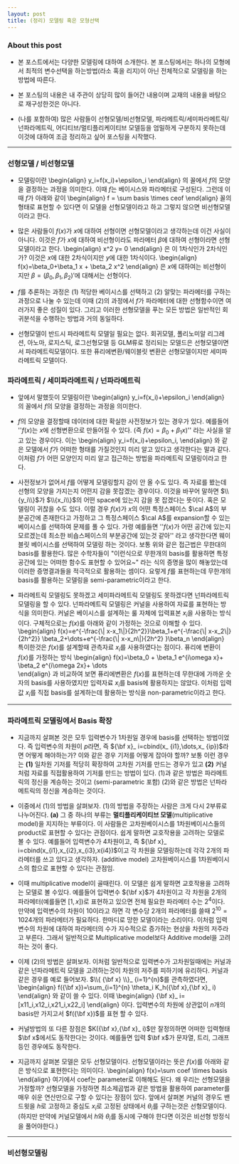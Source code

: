 ```yaml
---
layout: post
title: (정리) 모델링 혹은 모형선택
---
```

### About this post 
- 본 포스트에서는 다양한 모델링에 대하여 소개한다. 본 포스팅에서는 하나의 모형에서 최적의 변수선택을 하는방법(라소 혹을 리지)이 아닌 전체적으로 모델링을 하는 방법에 따른다. 

- 본 포스팅의 내용은 내 주관이 상당히 많이 들어간 내용이며 교재의 내용을 바탕으로 재구성한것은 아니다. 

- (나를 포함하여) 많은 사람들이 선형모델/비선형모델, 파라메트릭/세미파라메트릭/넌파라메트릭, 어디티브/멀티플리케이티브 모델등을 엄밀하게 구분하지 못하는데 이것에 대하여 조금 정리하고 싶어 포스팅을 시작했다. 

--- 

### 선형모델 / 비선형모델 
- 모델링이란 
\begin{align}
y_i=f(x_i)+\epsilon_i
\end{align}
의 꼴에서 $f$의 모양을 결정하는 과정을 의미한다. 이때 $f$는 베이시스와 파라메터로 구성된다. 그런데 이때 $f$가 아래와 같이 
\begin{align}
f = \sum basis \times ceof
\end{align}
꼴의 형태로 표현할 수 있다면 이 모델을 선형모델이라고 하고 그렇지 않으면 비선형모델이라고 한다. 

- 많은 사람들이 $f(x)$가 $x$에 대하여 선형이면 선형모델이라고 생각하는데 이건 사실이 아니다. 이것은 $f$가 $x$에 대하여 비선형이라도 파라메터 $\beta$에 대하여 선형이라면 선형모델이라고 한다. 
\begin{align}
x^2 y= 0
\end{align} 
은 이 1차식인가 2차식인가? 이것은 $x$에 대한 2차식이지만 $y$에 대한 1차식이다. 
\begin{align}
f(x)=\beta_0+\beta_1 x + \beta_2 x^2
\end{align}
은 $x$에 대하여는 비선형이지만 $\beta=(\beta_0,\beta_1,\beta_2)'$에 대해서는 선형이다. 

- $f$를 추론하는 과정은 (1) 적당한 베이시스를 선택하고 (2) 알맞는 파라메터를 구하는 과정으로 나눌 수 있는데 이때 (2)의 과정에서 $f$가 파라메터에 대한 선형함수이면 여러가지 좋은 성질이 있다. 그리고 이러한 선형모델을 푸는 모든 방법은 일반적인 회귀분석을 수행하는 방법과 거의 동일하다. 

- 선형모델이 반드시 파라메트릭 모델일 필요는 없다. 회귀모델, 폴리노미알 리그레션, 아노마, 로지스틱, 로그선형모델 등 GLM류로 정리되는 모델드은 선형모델이면서 파라메트릭모델이다. 또한 퓨리에변환/웨이블릿 변환은 선형모델이지만 세미파라메트릭 모델이다. 

### 파라메트릭 / 세미파라메트릭 / 넌파라메트릭 

- 앞에서 말했듯이 모델링이란 
\begin{align}
y_i=f(x_i)+\epsilon_i
\end{align}
의 꼴에서 $f$의 모양을 결정하는 과정을 의미한다. 

- $f$의 모양을 결정할때 데이터에 대한 확실한 사전정보가 있는 경우가 있다. 예를들어 
''$f(x)$는 $x$에 선형변환으로 만들어질 수 있다. (즉 $f(x)=\beta_0+\beta_1x$)'' 
라는 사실을 알고 있는 경우이다. 이는 
\begin{align}
y_i=f(x_i)+\epsilon_i, 
\end{align}
와 같은 모델에서 $f$가 어떠한 형태를 가질것인지 미리 알고 있다고 생각한다는 말과 같다. 이처럼 $f$가 어떤 모양인지 미리 알고 접근하는 방법을 파라메트릭 모델링이라고 한다. 

- 사전정보가 없어서 $f$를 어떻게 모델링할지 감이 안 올 수도 있다. 즉 자료를 봤는데 선형의 모양을 가지는지 어떤지 감을 못잡겠는 경우이다. 이것을 바꾸어 말하면 $\\{y_i\\}$가 $\\{x_i\\}$의 어떤 space에 있는지 감을 못 잡겠다는 뜻이다. 혹은 모델링이 귀찮을 수도 있다. 이럴 경우 $f(x)$가 $x$의 어떤 특정스페이스 $\cal A$의 부분공간에 존재한다고 가정하고 그 특정스페이스 $\cal A$를 expansion할 수 있는 베이시스를 선택하여 문제를 풀 수 있다. 가령 예를들면
''$f(x)$가 어떤 공간에 있는지 모르겠는데 최소한 비숍스페이스의 부분공간에 있는것 같아'' 
라고 생각한다면 웨이블릿 베이시스를 선택하여 모델링 하는 것이다. 보통 위와 같은 접근법은 무한대의 basis를 활용한다. 많은 수학자들이 
"이런식으로 무한개의 basis를 활용하면 특정공간에 있는 어떠한 함수도 표현할 수 있어요~"
라는 식의 증명을 많이 해놓았는데 이러한 증명결과들을 적극적으로 활용하는 셈이다. 요렇게 $f$를 표현하는데 무한개의 basis를 활용하는 모델링을 semi-parametric이라고 한다. 

- 파라메트릭 모델링도 못하겠고 세미파라메트릭 모델링도 못하겠다면 넌파라메트릭 모델링을 할 수 있다. 넌파라메트릭 모델링은 커널을 사용하여 자료를 표현하는 방식을 의미한다. 커널은 베이시스를 설계하는 룰 자체에 입력표본 $x_i$을 사용하는 방식이다. 구체적으로는 $f(x)$를 아래와 같이 가정하는 것으로 이해할 수 있다. 
\begin{align}
f(x)=e^{-\frac{\\| x-x_1\\|}{2h^2}}\beta_1+e^{-\frac{\\| x-x_2\\|}{2h^2}} \beta_2+\dots+e^{-\frac{\\| x-x_n\\|}{2h^2} }\beta_n
\end{align}
특이한것은 $f(x)$를 설계할때 관측자료 $x_i$를 사용하였다는 점이다. 퓨리에 변환이 $f(x)$를 가정하는 방식
\begin{align}
f(x)=\beta_0 + \beta_1 e^{i\omega x}+ \beta_2 e^{i\omega 2x}+ \dots  
\end{align}
과 비교하여 보면 퓨리에변환은 $f(x)$를 표현하는데 무한대에 가까운 숫자의 basis를 사용하였지만 입력자료 $x_i$를 basis에 활용하지는 않았다. 이처럼 입력값 $x_i$를 직접 basis를 설계하는데 활용하는 방식을 non-parametric이라고 한다. 

--- 
### 파라메트릭 모델링에서 Basis 확장

- 지금까지 살펴본 것은 모두 입력변수가 1차원일 경우에 basis를 선택하는 방법이었다. 즉 입력변수의 차원이 $p$라면, 즉 ${\bf x}_ i=cbind(x_ {i1},\dots,x_ {ip})$라면 어떻게 해야하는가? 이와 같은 경우 기저를 어떻게 잡아야 할까? 보통 이런 경우는 **(1)** 일차원 기저를 적당히 확장하여 고차원 기저를 만드는 경우가 있고 **(2)** 커널처럼 자료를 직접활용하여 기저를 만드는 방법이 있다. (1)과 같은 방법은 파라메트릭의 정신을 계승하는 것이고 (semi-parametric 포함) (2)와 같은 방법은 넌파라메트릭의 정신을 계승하는 것이다. 

- 이중에서 (1)의 방법을 살펴보자. (1)의 방법을 주장하는 사람은 크게 다시 2부류로 나누어진다. **(a)** 그 중 하나의 부류는 **멀티플리케이티브 모델**(multiplicative model)을 지지하는 부류이다. 이 사람들은 고차원베이시스를 1차원베이시스들의 product로 표현할 수 있다는 관점이다. 쉽게 말하면 교호작용을 고려하는 모델로 볼 수 있다. 예를들어 입력변수가 4차원이고, 즉 ${\bf x}_ i=cbind(x_{i1},x_{i2},x_{i3},x{i4})$이고 각 차원을 모델링하는데 각각 2개의 파라메터를 쓰고 있다고 생각하자. (additive model) 고차원베이시스를 1차원베이시스의 합으로 표현할 수 있다는 관점임. 
  
- 이때 multiplicative model이 골때린다. 이 모델은 쉽게 말하면 교호작용을 고려하는 모델로 볼 수있다. 예를들어 입력변수 ${\bf x}$가 4차원이고 각 차원을 2개의 파라메터(예를들면 $[1,x]$)로 표현하고 있으면 전체 필요한 파라메터 수는 $2^4$이다. 만약에 입력변수의 차원이 $10$이라고 하면 각 변수당 2개의 파라메터를 쓸때 $2^{10}=1024$개의 파라메터가 필요하다. 한마디로 망한 모델이라는 소리이다. 이처럼 입력변수의 차원에 대하여 파라메터의 수가 지수적으로 증가하는 현상을 차원의 저주라고 부른다. 그래서 일반적으로 Multiplicative model보다 Additive model을 고려하는 것이 좋다. 

- 이제 (2)의 방법은 살펴보자. 이처럼 일반적으로 입력변수가 고차원일때에는 커널과 같은 넌파라메트릭 모델을 고려하는것이 차원의 저주를 피하기에 유리하다. 커널과 같은 경우를 예로 들어보자. $\\{ {\bf x} \\}_ {i=1}^{n}$를 관측하였다면, 
\begin{align}
f({\bf x})=\sum_{i=1}^{n} \theta_i K_h({\bf x},{\bf x}_ i)
\end{align}
와 같이 쓸 수 있다. 이때 
\begin{align}
{\bf x}_ i=[x11_i,x12_i,x21_i,x22_i]
\end{align}
이다. 입력변수의 차원에 상관없이 $n$개의 basis만 가지고서 $f({\bf x})$를 표현 할 수 있다. 

- 커널방법의 또 다른 장점은 $K({\bf x},{\bf x}_ i)$만 잘정의하면 어떠한 입력형태 $\bf x$에서도 동작한다는 것이다. 예를들면 입력 $\bf x$가 문자열, 트리, 그래프등인 경우에도 동작한다. 

- 지금까지 살펴본 모델은 모두 선형모델이다. 선형모델이라는 뜻은 $f(x)$를 아래와 같은 방식으로 표현한다는 의미이다. 
\begin{align}
f(x)=\sum coef \times basis 
\end{align}
여기에서 coef는 parameter로 이해해도 된다. 왜 우리는 선형모델을 가정할까? 선형모델을 가정하면 최소제곱법과 같은 방법을 활용하여 parameter를 매우 쉬운 연산만으로 구할 수 있다는 장점이 있다. 앞에서 살펴본 커널의 경우도 밴드윗을 $h$로 고정하고 중심도 $x_i$로 고정된 상태에서 $\theta_i$를 구하는것은 선형모델이다. (하지만 만약에 커널모델에서 $h$와 $\theta_i$를 동시에 구해야 한다면 이것은 비선형 방정식을 풀어야한다.)  

---

### 비선형모델링 
